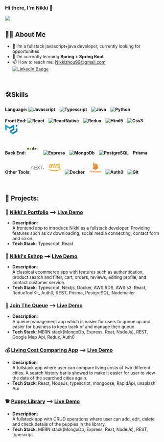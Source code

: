 ### Hi there, I'm Nikki 👋  
![](https://komarev.com/ghpvc/?username=nikkizhou)

## 👩🏻 About Me  
- 🔭 I’m a fullstack javascript+java developer, currently looking for opportunities  
- 🌱 I’m currently learning **Spring + Spring Boot**  
- 📫 How to reach me: Nikkizhou99@gmail.com  
    <div id="badges">
      <a href=https://www.linkedin.com/in/nikki-zhou-b456ba152/">
        <img src="https://img.shields.io/badge/LinkedIn-blue?style=for-the-badge&logo=linkedin&logoColor=white" alt="LinkedIn Badge"/>
      </a>
    </div>

<br>

## 🛠️Skills
#### Language: <img src="https://img.icons8.com/color/javascript.png" width="40" height="40" title="Javascript" alt="Javascript"/>&emsp;<img src="https://img.icons8.com/color/typescript.png" width="40" height="40" title="Typescript" alt="Typescript"/>&emsp;<img src="https://img.icons8.com/color/java.png" width="40" height="40" title="Java" alt="Java"/>&emsp;<img src="https://img.icons8.com/color/python.png" width="40" height="40" title="Python" alt="Python" />&emsp;
 
#### Front End: <img src="https://img.icons8.com/plasticine/react.png" width="40" height="40" title="React" alt="React"/>&emsp;<img src="https://miro.medium.com/max/1155/1*GkR93AAlILkmE_3QQf88Ug.png" width="40" height="40" title="ReactNative" alt="ReactNative"/>&emsp;<img src="https://img.icons8.com/color/redux.png" width="40" height="40" title="Redux" alt="Redux"/>&emsp;<img src="https://img.icons8.com/color/html-5.png" width="40" height="40" title="Html5" alt="Html5"/>&emsp;<img src="https://img.icons8.com/color/css3.png" width="40" height="40" title="Css3" alt="Css3"/>&emsp;<img src="https://github.com/devicons/devicon/blob/master/icons/materialui/materialui-original.svg" title="Material UI" alt="Material UI" width="40" height="40"/>&emsp;
 
#### Back End: <img src="https://github.com/devicons/devicon/blob/master/icons/nodejs/nodejs-original-wordmark.svg" width="40" height="40" title="NodeJs" alt="NodeJs"/>&emsp;<img src="https://cdn.iconscout.com/icon/free/png-256/express-2-282577.png" width="40" height="40" title="Express" alt="Express"/>&emsp;<img src="https://img.icons8.com/color/mongodb.png" width="40" height="40" title="MongoDb" alt="MongoDb"/>&emsp;<img src="https://img.icons8.com/color/postgresql" width="40" height="40" title="PostgreSQL" alt="PostgreSQL"/>&emsp;Prisma

#### Other Tools: <img src="https://github.com/devicons/devicon/blob/master/icons/nextjs/nextjs-original-wordmark.svg" title="NextJs" alt="NextJs" width="40" height="40"/>&emsp;<img src="https://github.com/devicons/devicon/blob/master/icons/amazonwebservices/amazonwebservices-plain-wordmark.svg" title="AWS" alt="AWS" width="40" height="40"/>&emsp;<img src="https://img.icons8.com/color/docker.png" title="Docker" alt="Docker" width="40" height="40"/>&emsp;<img src="https://github.com/devicons/devicon/blob/master/icons/firebase/firebase-plain-wordmark.svg" width="40" height="40" title="Firebase" alt="Firebase"/>&emsp;<img src="https://upload.wikimedia.org/wikipedia/commons/5/5b/Logo_de_Auth0.svg" width="40" height="40" title="Auth0" alt="Auth0"/>&emsp;<img src="https://img.icons8.com/color/git.png" width="40" height="40" title="Git" alt="Git"/>&emsp;
  
<br>



## 🧱 Projects:  
### 👧 [Nikki's Portfolio](https://github.com/nikkizhou/Portfolio-Nikki)  -->  [Live Demo](https://portfolio-tan-pi-61.vercel.app/) 
- **Description**:    
A frontend app to introduce Nikki as a fullstack developer. Providing features such as cv downloading, social media connecting, contact form and so on.
- **Tech Stack**: Typescript, React
  
### 🛒 [Nikki's Eshop](https://github.com/nikkizhou/Nikkis-EShop)  -->  [Live Demo](https://products-blue-beta.vercel.app) 
- **Description**:    
A classical ecommerce app with features such as authentication, product search and filter, cart, orders, reviews, editing profile, and contact customer service.
- **Tech Stack**: 
Typescript, Nextjs, Docker, AWS RDS, AWS s3, React, ReduxToolKit, Auth0, REST, Prisma, PostgreSQL, Nodemailer

### 👯‍ [Join The Queue](https://github.com/nikkizhou/Join-The-Queue)  -->  [Live Demo](https://join-the-queue-client.onrender.com/)  
- **Description**:    
A queue management app which is easier for users to queue up and easier for business to keep track of and manage their queue.
- **Tech Stack**: MERN stack(MongoDb, Express, Reat, NodeJs), REST, Google Map Api, Redux, Auth0   

### 💰 [Living Cost Comparing App](https://github.com/nikkizhou/Living-Cost-App)  -->  [Live Demo](https://living-cost-app-client.vercel.app/)  
- **Description**:   
A fullstack app where user can compare living costs of two different cities. A search history bar is showed to make it easier for user to view the data of the searched cities again.
- **Tech Stack**: React, NodeJs, typescript, mongoose, RapidApi, unsplash Api  

### 🐕 [Puppy Library](https://github.com/nikkizhou/Puppy-Library)  -->  [Live Demo](https://puppies-library.vercel.app/)  
- **Description**:   
A fullstack app with CRUD operations where user can add, edit, delete and check details of the puppies in the library.
- **Tech Stack**: MERN stack(MongoDb, Express, Reat, NodeJs), REST, typescript    

